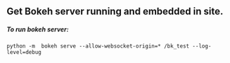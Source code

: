 ## Get Bokeh server running and embedded in site.

##### To run bokeh server:
`python -m  bokeh serve --allow-websocket-origin=* /bk_test --log-level=debug`